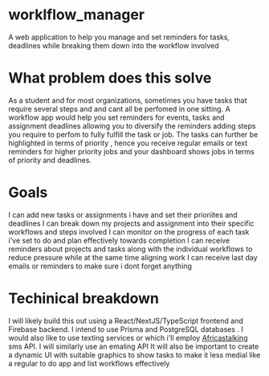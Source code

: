 # worklflow_manager
A web application to help you manage and set reminders for tasks, deadlines while breaking them down into the workflow involved

# What problem does this solve
As a student and for most organizations, sometimes you have tasks that require several steps and
and cant all be perfomed in one sitting. A workflow app would help you set reminders for events, tasks and assignment 
deadlines allowing you to diversify the reminders adding steps you require to perfom to fully fulfill the task or job.
The tasks can further be highlighted in terms of priority , hence you receive regular emails or text reminders for higher priority jobs and your dashboard shows jobs in terms of priority and deadlines.

# Goals
I can add new tasks or assignments i have and set their prioriites and deadlines
I can break down my projects and assignment into their specific workflows and steps involved
I can monitor on the progress of each task i've set to do and plan effectively towards completion
I can receive reminders about projects and tasks along with the individual workflows to reduce pressure while at the same time aligning work
I can receive last day emails or reminders to make sure i dont forget anything

# Techinical breakdown
I will likely build this out using a React/NextJS/TypeScript frontend and Firebase backend. I intend to use Prisma and PostgreSQL databases .
I would also like to use texting services or which i'll employ [Africastalking](https://africastalking.com) sms API. 
I will similarly use an emaling API
It will also be important to create a dynamic UI with suitable graphics to show tasks to make it less medial like a regular to do app and list workflows effectively

